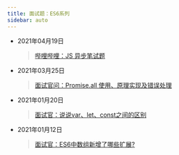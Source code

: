 ```yaml
---
title: 面试题：ES6系列
sidebar: auto
---
```

<style>
    .go-to-top {
        display: block !important;
    }
</style>
* 2021年04月19日
  > [哔哩哔哩：JS 异步笔试题](20210419.md)
* 2021年03月25日
  > [面试官问：Promise.all 使用、原理实现及错误处理](20210325.md)
* 2021年01月20日
  > [面试官：说说var、let、const之间的区别](ES6/20210120.md)
* 2021年01月12日
  > [面试官：ES6中数组新增了哪些扩展?](ES6/20210112.md)